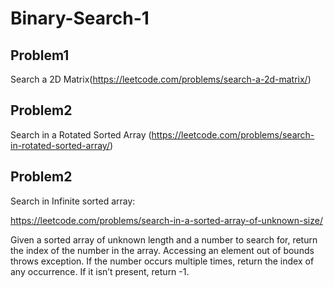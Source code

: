 # Binary-Search-1


## Problem1 
Search a 2D Matrix(https://leetcode.com/problems/search-a-2d-matrix/)

## Problem2
Search in a Rotated Sorted Array (https://leetcode.com/problems/search-in-rotated-sorted-array/)




## Problem2
Search in Infinite sorted array: 

https://leetcode.com/problems/search-in-a-sorted-array-of-unknown-size/

Given a sorted array of unknown length and a number to search for, return the index of the number in the array. Accessing an element out of bounds throws exception. If the number occurs multiple times, return the index of any occurrence. If it isn’t present, return -1.

